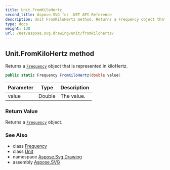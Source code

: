 ```yaml
---
title: Unit.FromKiloHertz
second_title: Aspose.SVG for .NET API Reference
description: Unit FromKiloHertz method. Returns a Frequency object that is represented in kiloHertz
type: docs
weight: 130
url: /net/aspose.svg.drawing/unit/fromkilohertz/
---
```

## Unit.FromKiloHertz method

Returns a [`Frequency`](../../frequency/) object that is represented in kiloHertz.

```csharp
public static Frequency FromKiloHertz(double value)
```

| Parameter | Type | Description |
| --- | --- | --- |
| value | Double | The value. |

### Return Value

Returns a [`Frequency`](../../frequency/) object.

### See Also

* class [Frequency](../../frequency/)
* class [Unit](../)
* namespace [Aspose.Svg.Drawing](../../../aspose.svg.drawing/)
* assembly [Aspose.SVG](../../../)
